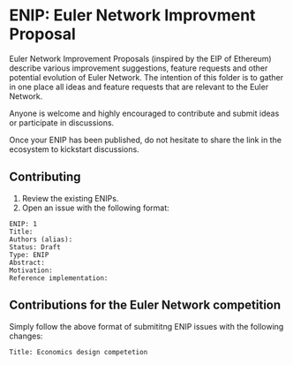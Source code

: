 # ENIP: Euler Network Improvment Proposal 

Euler Network Improvement Proposals (inspired by the EIP of Ethereum) describe various improvement suggestions, feature requests and other potential evolution of
Euler Network. The intention of this folder is to gather in one place all ideas and feature requests that are relevant to the Euler Network. 

Anyone is welcome and highly encouraged to contribute and submit ideas or participate in discussions. 

Once your ENIP has been published, do not hesitate to share the link in the ecosystem to kickstart discussions. 

## Contributing

1. Review the existing ENIPs. 
2. Open an issue with the following format: 

```
ENIP: 1
Title:
Authors (alias): 
Status: Draft
Type: ENIP
Abstract:
Motivation:
Reference implementation: 
````

## Contributions for the Euler Network competition

Simply follow the above format of submititng ENIP issues with the following changes:

```
Title: Economics design competetion
```

